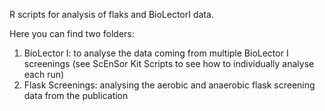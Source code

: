 R scripts for analysis of flaks and BioLectorI data. 

Here you can find two folders: 
1. BioLector I: to analyse the data coming from multiple BioLector I screenings (see ScEnSor Kit Scripts to see how to individually analyse each run)
2. Flask Screenings: analysing the aerobic and anaerobic flask screening data from the publication
